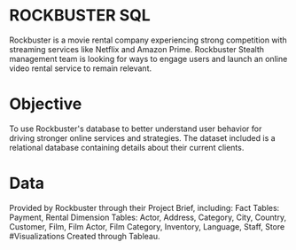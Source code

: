 # ROCKBUSTER SQL
Rockbuster is a movie rental company experiencing strong competition with streaming services like Netflix and Amazon Prime. Rockbuster Stealth management team is looking for ways to engage users and launch an online video rental service to remain relevant. 
# Objective
To use Rockbuster's database to better understand user behavior for driving stronger online services and strategies. The dataset included is a relational database containing details about their current clients. 
# Data
Provided by Rockbuster through their Project Brief, including: 
Fact Tables: Payment, Rental
Dimension Tables: Actor, Address, Category, City, Country, Customer, Film, Film Actor, Film Category, Inventory, Language, Staff, Store
#Visualizations
Created through Tableau. 
